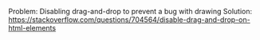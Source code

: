 Problem: Disabling drag-and-drop to prevent a bug with drawing
Solution: https://stackoverflow.com/questions/704564/disable-drag-and-drop-on-html-elements

